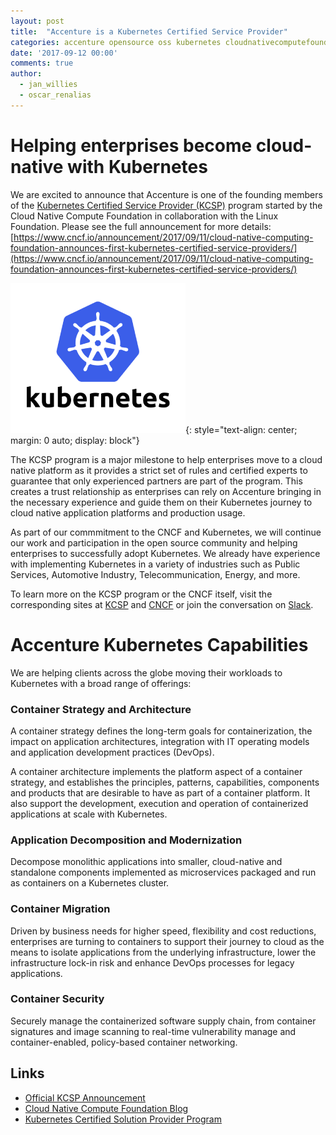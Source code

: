 ```yaml
---
layout: post
title:  "Accenture is a Kubernetes Certified Service Provider"
categories: accenture opensource oss kubernetes cloudnativecomputefoundation cncf kcsp
date: '2017-09-12 00:00'
comments: true
author:
  - jan_willies
  - oscar_renalias
---
```

# Helping enterprises become cloud-native with Kubernetes

We are excited to announce that Accenture is one of the founding members of the [Kubernetes Certified Service Provider (KCSP)](https://www.cncf.io/certification/kcsp/) program started by the Cloud Native Compute Foundation in collaboration with the Linux Foundation. Please see the full announcement for more details: [https://www.cncf.io/announcement/2017/09/11/cloud-native-computing-foundation-announces-first-kubernetes-certified-service-providers/](https://www.cncf.io/announcement/2017/09/11/cloud-native-computing-foundation-announces-first-kubernetes-certified-service-providers/)

!["Kubernetes"](/img/posts/kubernetes-kcsp-cncf/kubernetes-logo.png "Kubernetes"){: style="text-align: center; margin: 0 auto; display: block"}

The KCSP program is a major milestone to help enterprises move to a cloud native platform as it provides a strict set of rules and certified experts to guarantee that only experienced partners are part of the program. This creates a trust relationship as enterprises can rely on Accenture bringing in the necessary experience and guide them on their Kubernetes journey to cloud native application platforms and production usage.

As part of our commmitment to the CNCF and Kubernetes, we will continue our work and participation in the open source community and helping enterprises to successfully adopt Kubernetes. We already have experience with implementing Kubernetes in a variety of industries such as Public Services, Automotive Industry, Telecommunication, Energy, and more.

To learn more on the KCSP program or the CNCF itself, visit the corresponding sites at [KCSP](https://www.cncf.io/certification/kcsp/) and [CNCF](https://www.cncf.io/news/blog/) or join the conversation on [Slack](https://slack.cncf.io/). 

# Accenture Kubernetes Capabilities

We are helping clients across the globe moving their workloads to Kubernetes with a broad range of offerings:

### Container Strategy and Architecture

A container strategy defines the long-term goals for containerization, the impact on application architectures, integration with IT operating models and application development practices (DevOps).

A container architecture implements the platform aspect of a container strategy, and establishes the principles, patterns, capabilities, components and products that are desirable to have as part of a container platform. It also support the development, execution and operation of containerized applications at scale with Kubernetes.

### Application Decomposition and Modernization

Decompose monolithic applications into smaller, cloud-native and standalone components implemented as microservices packaged and run as containers on a Kubernetes cluster.

### Container Migration

Driven by business needs for higher speed, flexibility and cost reductions, enterprises are turning to containers to support their journey to cloud as the means to isolate applications from the underlying infrastructure, lower the infrastructure lock-in risk and enhance DevOps processes for legacy applications.

### Container Security

Securely manage the containerized software supply chain, from container signatures and image scanning to real-time vulnerability manage and container-enabled, policy-based container networking.


## Links
- [Official KCSP Announcement](https://www.cncf.io/announcement/2017/09/11/cloud-native-computing-foundation-announces-first-kubernetes-certified-service-providers/)
- [Cloud Native Compute Foundation Blog](https://www.cncf.io/news/blog/)
- [Kubernetes Certified Solution Provider Program](https://www.cncf.io/certification/kcsp/)